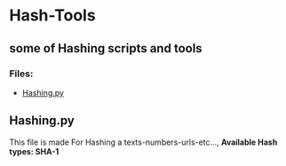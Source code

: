 # Hash-Tools
some of Hashing scripts and tools 
-----

### Files: 
  - [Hashing.py](https://github.com/MASTAR-LAST/Hash-Tools/blob/main/Hashing.py)
 
 
## Hashing.py

This file is made For Hashing a texts-numbers-urls-etc...,
**Available Hash types: SHA-1** 
